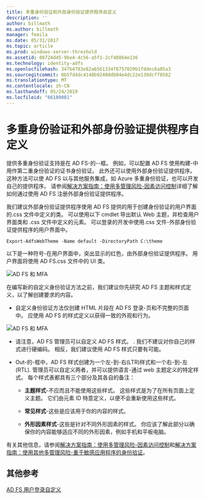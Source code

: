 ```yaml
---
title: 多重身份验证和外部身份验证提供程序自定义
description: ''
author: billmath
ms.author: billmath
manager: femila
ms.date: 05/31/2017
ms.topic: article
ms.prod: windows-server-threshold
ms.assetid: 08724d45-9be4-4c56-a5f1-2cf40864e136
ms.technology: identity-adfs
ms.openlocfilehash: 347b4783e82a6561334f8757029b1fddec6a85a3
ms.sourcegitcommit: 0b5fd4dc4148b92480db04e4dc22e139dcff8582
ms.translationtype: MT
ms.contentlocale: zh-CN
ms.lasthandoff: 05/24/2019
ms.locfileid: "66189081"
---
```

# <a name="multi-factor-authentication-and-external-authentication-providers-customization"></a>多重身份验证和外部身份验证提供程序自定义 



提供多重身份验证支持是在 AD FS\-的\-\-框。 例如，可以配置 AD FS 使用构建\-中用作第二重身份验证的证书身份验证。 此外还可以使用外部身份验证提供程序。 这种方法可以使 AD FS 以与其他服务集成，如 Azure 多重身份验证，也可以开发自己的提供程序。 请参阅[解决方案指南：使用多管理风险\-因素访问控制](https://technet.microsoft.com/library/dn280937.aspx)详细了解如何通过使用 AD FS 注册外部身份验证提供程序。  
  
我们建议外部身份验证提供程序使用 AD FS 提供的用于创建身份验证的用户界面的.css 文件中定义的类。 可以使用以下 cmdlet 导出默认 Web 主题，并检查用户界面类和 .css 文件中定义的元素。 可以登录的开发中使用.css 文件\-外部身份验证提供程序的用户界面中。  
  

    Export-AdfsWebTheme -Name default -DirectoryPath C:\theme  
 
  
以下是一种符号\-在用户界面中，突出显示的红色，由外部身份验证提供程序。 用户界面将使用 AD FS.css 文件中的 UI 类。  
  
![AD FS 和 MFA](media/AD-FS-user-sign-in-customization/ADFS_Blue_Custom8.png)  
  
在编写新的自定义身份验证方法之前，我们建议你先研究 AD FS 主题和样式定义，以了解创建要求的内容。  
  
-   自定义身份验证方法仅创建 HTML 片段在 AD FS 登录\-页和不完整的页面中。 应使用 AD FS 的样式定义以获得一致的外观和行为。  
  
![AD FS 和 MFA](media/AD-FS-user-sign-in-customization/ADFS_Blue_Custom9.png)  
  
-   请注意，AD FS 管理员可以自定义 AD FS 样式。 . 我们不建议对你自己的样式进行硬编码。 相反，我们建议使用 AD FS 样式只要有可能。  
  
-   Out\-的\-框中，AD FS 样式创建为一个左\-到\-右\(LTR\)样式和一个右\-到\-左\(RTL\). 管理员可以自定义两者，并可以提供语言\-通过 web 主题定义的特定样式。 每个样式表都具有三个部分及其各自的备注：  
  
    -   **主题样式**\-不应而且不能使用这些样式。 这些样式是为了在所有页面上定义主题。 它们由元素 ID 特意定义，以便不会重新使用这些样式。  
  
    -   **常见样式**\-这些是应该用于你的内容的样式。  
  
    -   **外形因素样式**\-这些是针对不同外形因素的样式。 你应该了解此部分以确保你的内容能够适应不同的外形因素，例如手机和平板电脑。  
  
有关其他信息，请参阅[解决方案指南：使用多管理风险\-因素访问控制](https://technet.microsoft.com/library/dn280937.aspx)和[解决方案指南：使用其他多管理风险\-重于敏感应用程序的身份验证](https://tnstage.redmond.corp.microsoft.com/library/dn280949.aspx)。  

## <a name="additional-references"></a>其他参考 
[AD FS 用户登录自定义](AD-FS-user-sign-in-customization.md) 
